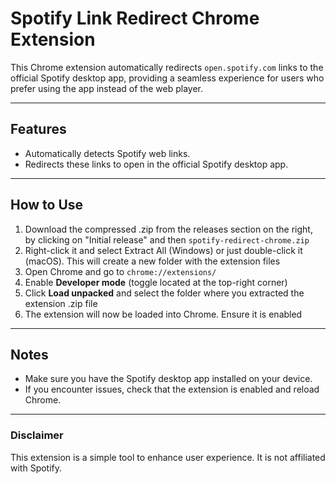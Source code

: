 # Spotify Link Redirect Chrome Extension

This Chrome extension automatically redirects `open.spotify.com` links to the official Spotify desktop app, providing a seamless experience for users who prefer using the app instead of the web player.

---

## Features
- Automatically detects Spotify web links.
- Redirects these links to open in the official Spotify desktop app.

---

## How to Use
1. Download the compressed .zip from the releases section on the right, by clicking on "Initial release" and then `spotify-redirect-chrome.zip`
2. Right-click it and select Extract All (Windows) or just double-click it (macOS). This will create a new folder with the extension files
3. Open Chrome and go to `chrome://extensions/`
4. Enable **Developer mode** (toggle located at the top-right corner)
5. Click **Load unpacked** and select the folder where you extracted the extension .zip file
6. The extension will now be loaded into Chrome. Ensure it is enabled

---

## Notes
- Make sure you have the Spotify desktop app installed on your device.
- If you encounter issues, check that the extension is enabled and reload Chrome.

---

### Disclaimer
This extension is a simple tool to enhance user experience. It is not affiliated with Spotify.

